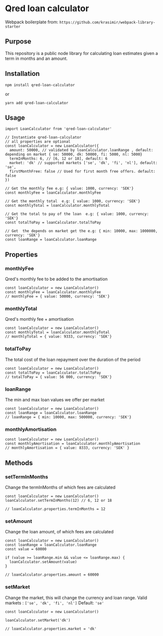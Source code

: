 # Qred loan calculator

Webpack boilerplate from: `https://github.com/krasimir/webpack-library-starter`

## Purpose

This repository is a public node library for calculating loan estimates given a term in months and an amount.

## Installation

`npm install qred-loan-calculator`

or 

`yarn add qred-loan-calculator`

## Usage

```
import LoanCalculator from 'qred-loan-calculator'

// Instantiate qred-loan-calculator
// all properties are optional
const loanCalculator = new LoanCalculator({
  amount: 50000, // validated by loanCalculator.loanRange , default: depending on market { se: 50000, dk: 50000, fi: 5000, nl: 5000}
  termInMonths: 6, // [6, 12 or 18], default: 6
  market: 'dk' // supported markets ['se', 'dk', 'fi', 'nl'], default: 'se',
  firstMonthFree: false // Used for first month free offers. default: false
})

// Get the monthly fee e.g: { value: 1000, currency: 'SEK'}
const monthlyFee = loanCalculator.monthlyFee

// Get the monthly total  e.g: { value: 1000, currency: 'SEK'}
const monthlyTotal = loanCalculator.monthlyTotal

// Get the total to pay of the loan  e.g: { value: 1000, currency: 'SEK'}
const totalToPay = loanCalculator.totalToPay

// Get  the depends on market get the e.g: { min: 10000, max: 1000000, currency: 'SEK'}
const loanRange = loanCalculator.loanRange

```

## Properties

### monthlyFee
Qred's monthly fee to be added to the amortisation

```
const loanCalculator = new LoanCalculator()
const monthlyFee = loanCalculator.monthlyFee
// monthlyFee = { value: 50000, currency: 'SEK'}
```

### monthlyTotal
Qred's monthly fee + amortisation

```
const loanCalculator = new LoanCalculator()
const monthlyTotal = loanCalculator.monthlyTotal
// monthlyTotal = { value: 9333, currency: 'SEK'}
```

### totalToPay

The total cost of the loan repayment over the duration of the period

```
const loanCalculator = new LoanCalculator()
const totalToPay = loanCalculator.totalToPay
// totalToPay = { value: 56 000, currency: 'SEK'}
```

### loanRange

The min and max loan values we offer per market

```
const loanCalculator = new LoanCalculator()
const loanRange = loanCalculator.loanRange
// loanRange = { min: 10000, max: 500000, currency: 'SEK'}
```

### monthlyAmortisation

```
const loanCalculator = new LoanCalculator()
const monthlyAmortisation = loanCalculator.monthlyAmortisation
// monthlyAmortisation = { value: 8333, currency: 'SEK' }
```

## Methods

### setTermInMonths

Change the termInMonths of which fees are calculated

```
const loanCalculator = new LoanCalculator()
loanCalculator.setTermInMonths(12) // 6, 12 or 18

// loanCalculator.properties.termInMonths = 12

```

### setAmount

Change the loan amount, of which fees are calculated

```
const loanCalculator = new LoanCalculator()
const loanRange = loanCalculator.loanRange
const value = 60000

if (value >= loanRange.min && value <= loanRange.max) {
  loanCalculator.setAmount(value)
}

// loanCalculator.properties.amount = 60000

```

### setMarket

Change the market, this will change the currency and loan range.
Valid markets : `['se', 'dk', 'fi', 'nl']`
Default: `'se'`

```
const loanCalculator = new LoanCalculator()

loanCalculator.setMarket('dk')

// loanCalculator.properties.market = 'dk'

```